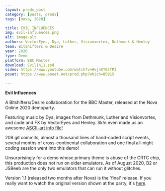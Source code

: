```yaml
---
layout: prods_post
category: [posts, prods]
tags: [nova, 2020]

title: EVIL INFLUENCES
img: evil-influences.png
alt: image-alt
authors: VectorEyes, Dya, Luther, Visionvortex, Dethmunk & Henley
team: Bitshifters & Desire
year: 2020
type: Demo
platform: BBC Master
download: EvilIn11.ssd
video: https://www.youtube.com/watch?v=HvjhKY67fPI
pouet: https://www.pouet.net/prod.php?which=85915

---
```


**Evil Influences**

A Bitshifters/Desire collaboration for the BBC Master, released at the Nova Online 2020 demoparty.

Featuring music by Dya, images from Dethmunk, Luther and Visionvortex, and code and FX by VectorEyes and Henley. Sk!n even made us an awesome [ASCII-art info file!](https://bitshifters.github.io/content/evil-influences-info.txt)

208 git commits, almost a thousand lines of hand-coded script events, several months of cross-continental collaboration and one final all-night coding session went into this demo!

Unsurprisingly for a demo whose primary theme is abuse of the CRTC chip, this production does not run on older emulators. As of August 2020, B2 or JSBeeb are the only two emulators that can run it without glitches.

Version 1.1 (released two months after Nova) is the 'final' release. If you really want to watch the original version shown at the party, it's [here](https://bitshifters.github.io/content/evil-inf-v1-0.ssd).